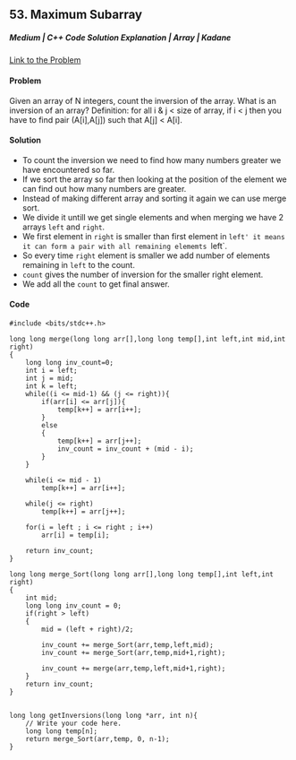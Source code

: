 ## 53. Maximum Subarray

##### Medium | C++ Code Solution Explanation | Array | Kadane

[Link to the Problem](https://www.codingninjas.com/codestudio/problems/count-inversions_615?leftPanelTab=0)

#### Problem

Given an array of N integers, count the inversion of the array.
What is an inversion of an array? Definition: for all i & j < size of array, if i < j then you have to find pair (A[i],A[j]) such that A[j] < A[i].

#### Solution

- To count the inversion we need to find how many numbers greater we have encountered so far.
- If we sort the array so far then looking at the position of the element we can find out how many numbers are greater.
- Instead of making different array and sorting it again we can use merge sort.
- We divide it untill we get single elements and when merging we have 2 arrays `left` and `right`.
- We first element in `right` is smaller than first element in `left' it means it can form a pair with all remaining elememts `left`.
- So every time `right` element is smaller we add number of elements remaining in `left` to the count.
- `count` gives the number of inversion for the smaller right element.
- We add all the `count` to get final answer.

#### Code

```
#include <bits/stdc++.h>

long long merge(long long arr[],long long temp[],int left,int mid,int right)
{
    long long inv_count=0;
    int i = left;
    int j = mid;
    int k = left;
    while((i <= mid-1) && (j <= right)){
        if(arr[i] <= arr[j]){
            temp[k++] = arr[i++];
        }
        else
        {
            temp[k++] = arr[j++];
            inv_count = inv_count + (mid - i);
        }
    }

    while(i <= mid - 1)
        temp[k++] = arr[i++];

    while(j <= right)
        temp[k++] = arr[j++];

    for(i = left ; i <= right ; i++)
        arr[i] = temp[i];

    return inv_count;
}

long long merge_Sort(long long arr[],long long temp[],int left,int right)
{
    int mid;
    long long inv_count = 0;
    if(right > left)
    {
        mid = (left + right)/2;

        inv_count += merge_Sort(arr,temp,left,mid);
        inv_count += merge_Sort(arr,temp,mid+1,right);

        inv_count += merge(arr,temp,left,mid+1,right);
    }
    return inv_count;
}


long long getInversions(long long *arr, int n){
    // Write your code here.
    long long temp[n];
    return merge_Sort(arr,temp, 0, n-1);
}
```
